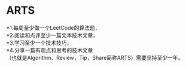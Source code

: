 # ARTS
*1.每周至少做一个LeetCode的算法题，<br>
*2.阅读和点评至少一篇文本技术文章，<br>
*3.学习至少一个技术技巧，<br>
*4.分享一篇有观点和思考的技术文章<br>
（也就是Algorithm、Review，Tip，Share简称ARTS）需要坚持至少一年。
